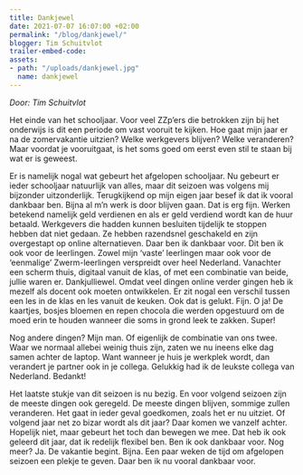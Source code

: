 ```yaml
---
title: Dankjewel
date: 2021-07-07 16:07:00 +02:00
permalink: "/blog/dankjewel/"
blogger: Tim Schuitvlot
trailer-embed-code: 
assets:
- path: "/uploads/dankjewel.jpg"
  name: dankjewel
---
```


*Door: Tim Schuitvlot*

Het einde van het schooljaar. Voor veel ZZp’ers die betrokken zijn bij het onderwijs is dit een periode om vast vooruit te kijken. Hoe gaat mijn jaar er na de zomervakantie uitzien? Welke werkgevers blijven? Welke veranderen? Maar voordat je vooruitgaat, is het soms goed om eerst even stil te staan bij wat er is geweest.   

Er is namelijk nogal wat gebeurt het afgelopen schooljaar. Nu gebeurt er ieder schooljaar natuurlijk van alles, maar dit seizoen was volgens mij bijzonder uitzonderlijk. Terugkijkend op mijn eigen jaar besef ik dat ik vooral dankbaar ben. Bijna al m’n werk is door blijven gaan. Dat is erg fijn. Werken betekend namelijk geld verdienen en als er geld verdiend wordt kan de huur betaald. Werkgevers die hadden kunnen besluiten tijdelijk te stoppen hebben dat niet gedaan. Ze hebben razendsnel geschakeld en zijn overgestapt op online alternatieven. Daar ben ik dankbaar voor. Dit ben ik ook voor de leerlingen. Zowel mijn ‘vaste’ leerlingen maar ook voor de ‘eenmalige’ Zwerm-leerlingen verspreidt over heel Nederland. Vanachter een scherm thuis, digitaal vanuit de klas, of met een combinatie van beide, jullie waren er. Dankjulliewel. Omdat veel dingen online verder gingen heb ik mezelf als docent ook moeten ontwikkelen. Er zit nogal een verschil tussen een les in de klas en les vanuit de keuken. Ook dat is gelukt. Fijn. O ja! De kaartjes, bosjes bloemen en repen chocola die werden opgestuurd om de moed erin te houden wanneer die soms in grond leek te zakken. Super!  

Nog andere dingen? Mijn man. Of eigenlijk de combinatie van ons twee. Waar we normaal allebei weinig thuis zijn, zaten we nu ineens elke dag samen achter de laptop. Want wanneer je huis je werkplek wordt, dan verandert je partner ook in je collega. Gelukkig had ik de leukste collega van Nederland. Bedankt!  

Het laatste stukje van dit seizoen is nu bezig. En voor volgend seizoen zijn de meeste dingen ook geregeld. De meeste dingen blijven, sommige zullen veranderen. Het gaat in ieder geval goedkomen, zoals het er nu uitziet. Of volgend jaar net zo bizar wordt als dit jaar? Daar komen we vanzelf achter. Hopelijk niet, maar gebeurt het toch dan bewegen we mee. Dat heb ik ook geleerd dit jaar, dat ik redelijk flexibel ben. Ben ik ook dankbaar voor. Nog meer? Ja. De vakantie begint. Bijna. Een paar weken de tijd om afgelopen seizoen een plekje te geven. Daar ben ik nu vooral dankbaar voor.
